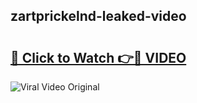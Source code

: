 ## zartprickelnd-leaked-video 

# <h2><a href="http://freeplayer.one?title=zartprickelnd-leaked-video&ref=21J">🔗 Click to Watch 👉🔴 VIDEO</a></h2>

<a href="http://freeplayer.one?title=zartprickelnd-leaked-video&ref=21J" rel="nofollow" data-target="animated-image.originalLink"><img src="https://i.ibb.co.com/xMMVF88/686577567.gif" alt="Viral Video Original" style="max-width: 100%; display: inline-block;" data-target="animated-image.originalImage"></a>

